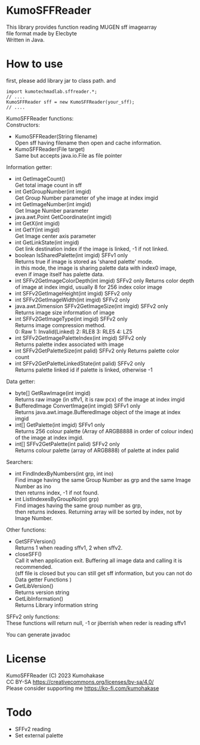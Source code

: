 # KumoSFFReader
This library provides function reading MUGEN sff imagearray   
file format made by Elecbyte  
Written in Java.   
   
# How to use
first, please add library jar to class path. and   

    import kumotechmadlab.sffreader.*;
    // ....
    KumoSFFReader sff = new KumoSFFReader(your_sff);
    // ....
   
KumoSFFReader functions:   
Constructors:   
- KumoSFFReader(String filename)   
Open sff having filename then open and cache information.
- KumoSFFReader(File target)   
Same but accepts java.io.File as file pointer
  
Information getter:   
- int GetImageCount()   
Get total image count in sff
- int GetGroupNumber(int imgid)   
Get Group Number parameter of yhe image at index imgid
- int GetImageNumber(int imgid)   
Get Image Number parameter
- java.awt.Point GetCoordinate(int imgid)
- int GetX(int imgid)
- int GetY(int imgid)    
Get Image center axis parameter
- int GetLinkState(int imgid)   
Get link destination index if the image is linked, -1 if not linked.   
- boolean IsSharedPalette(int imgid) SFFv1 only  
Returns true if image is stored as 'shared palette' mode.  
in this mode, the image is sharing palette data with index0 image,  
even if image itself has palette data.    
- int SFFv2GetImageColorDepth(int imgid) SFFv2 only
Returns color depth of image at index imgid, usually 8 for 256 index color image   
- int SFFv2GetImageHeight(int imgid) SFFv2 only
- int SFFv2GetImageWidth(int imgid) SFFv2 only
- java.awt.Dimension SFFv2GetImageSize(int imgid) SFFv2 only  
Returns image size information of image   
- int SFFv2GetImageType(int imgid) SFFv2 only   
Returns image compression method.   
0: Raw 1: Invalid(Linked) 2: RLE8 3: RLE5 4: LZ5   
- int SFFv2GetImagePaletteIndex(int imgid) SFFv2 only  
Returns palette index associated with image    
- int SFFv2GetPaletteSize(int palid) SFFv2 only
Returns palette color count      
- int SFFv2GetPaletteLinkedState(int palid) SFFv2 only  
Returns palette linked id if palette is linked, otherwise -1   

Data getter:  
- byte\[\] GetRawImage(int imgid)   
Returns raw image (in sffv1, it is raw pcx) of the image at index imgid
- BufferedImage ConvertImage(int imgid) SFFv1 only  
Returns java.awt.image.BufferedImage object of the image at index imgid   
- int\[\] GetPalette(int imgid) SFFv1 only  
Returns 256 colour palette (Array of ARGB8888 in order of colour index)    
 of the image at index imgid.  
- int\[\] SFFv2GetPalette(int palid) SFFv2 only  
Returns colour palette (array of ARGB888) of palette at index palid    
    
Searchers:   
- int FindIndexByNumbers(int grp, int ino)   
Find image having the same Group Number as grp and the same Image Number as ino   
then returns index, -1 if not found.
- int ListIndexesByGroupNo(int grp)   
Find images having the same group number as grp,   
then returns indexes. Returning array will be sorted by index, not by Image Number.  

Other functions:  
- GetSFFVersion()   
Returns 1 when reading sffv1, 2 when sffv2.  
- closeSFF()   
Call it when application exit. Buffering all image data and calling it is recommended.   
(sff file is closed but you can still get sff information, but you can not do   
Data getter Functions )   
- GetLibVersion()   
Returns version string
- GetLibInformation()   
Returns Library information string

SFFv2 only functions:   
These functions will return null, -1 or jiberrish when reder is reading sffv1   



You can generate javadoc         

# License
KumoSFFReader (C) 2023 Kumohakase    
CC BY-SA https://creativecommons.org/licenses/by-sa/4.0/    
Please consider supporting me https://ko-fi.com/kumohakase  

# Todo
- SFFv2 reading
- Set external palette
